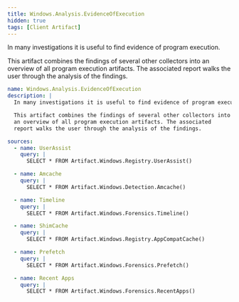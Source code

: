 ```yaml
---
title: Windows.Analysis.EvidenceOfExecution
hidden: true
tags: [Client Artifact]
---
```


In many investigations it is useful to find evidence of program execution.

This artifact combines the findings of several other collectors into
an overview of all program execution artifacts. The associated
report walks the user through the analysis of the findings.


```yaml
name: Windows.Analysis.EvidenceOfExecution
description: |
  In many investigations it is useful to find evidence of program execution.

  This artifact combines the findings of several other collectors into
  an overview of all program execution artifacts. The associated
  report walks the user through the analysis of the findings.

sources:
  - name: UserAssist
    query: |
      SELECT * FROM Artifact.Windows.Registry.UserAssist()

  - name: Amcache
    query: |
      SELECT * FROM Artifact.Windows.Detection.Amcache()

  - name: Timeline
    query: |
      SELECT * FROM Artifact.Windows.Forensics.Timeline()

  - name: ShimCache
    query: |
      SELECT * FROM Artifact.Windows.Registry.AppCompatCache()

  - name: Prefetch
    query: |
      SELECT * FROM Artifact.Windows.Forensics.Prefetch()

  - name: Recent Apps
    query: |
      SELECT * FROM Artifact.Windows.Forensics.RecentApps()

```
